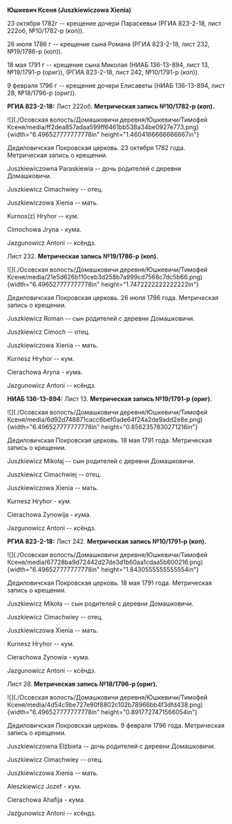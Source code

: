 **Юшкевич Ксеня (Juszkiewiczowa Xienia)**

23 октября 1782г -- крещение дочери Параскевьи (РГИА 823-2-18, лист
222об, №10/1782-р (коп)).

26 июля 1786 г -- крещение сына Романа (РГИА 823-2-18, лист 232,
№19/1786-р (коп)).

18 мая 1791 г -- крещение сына Миколая (НИАБ 136-13-894, лист 13,
№19/1791-р (ориг)), (РГИА 823-2-18, лист 242, №10/1791-р (коп)).

9 февраля 1796 г -- крещение дочери Елисаветы (НИАБ 136-13-894, лист 28,
№18/1796-р (ориг)).

**РГИА 823-2-18:** Лист 222об. **Метрическая запись №10/1782-р (коп).**

![](./Осовская волость/Домашковичи деревня/Юшкевичи/Тимофей Ксеня/media/ff2dea857adaa599ff6461bb538a34be0927e773.png){width="6.496527777777778in"
height="1.4604166666666667in"}

Дедиловичская Покровская церковь. 23 октября 1782 года. Метрическая
запись о крещении.

Juszkiewiczowna Paraskiewia -- дочь родителей с деревни Домашковичи.

Juszkiewicz Cimachwiey -- отец.

Juszkiewiczowa Xienia -- мать.

Kurnos(z) Hryhor -- кум.

Cimochowa Jryna - кума.

Jazgunowicz Antoni -- ксёндз.

Лист 232. **Метрическая запись №19/1786-р (коп).**

![](./Осовская волость/Домашковичи деревня/Юшкевичи/Тимофей Ксеня/media/21e5d626b110ceb3d258b7a999cd7568c7dc5b66.png){width="6.496527777777778in"
height="1.7472222222222222in"}

Дедиловичская Покровская церковь. 26 июля 1786 года. Метрическая запись
о крещении.

Juszkiewicz Roman -- сын родителей с деревни Домашковичи.

Juszkiewicz Cimoch -- отец.

Juszkiewiczowa Xienia -- мать.

Kurnesz Hryhor -- кум.

Cierachowa Aryna - кума.

Jazgunowicz Antoni -- ксёндз.

**НИАБ 136-13-894:** Лист 13. **Метрическая запись №19/1791-р (ориг).**

![](./Осовская волость/Домашковичи деревня/Юшкевичи/Тимофей Ксеня/media/6d92d748871cacc6bef0ade64f24a2de9add2e8e.png){width="6.496527777777778in"
height="0.8562357830271216in"}

Дедиловичская Покровская церковь. 18 мая 1791 года. Метрическая запись о
крещении.

Juszkiewicz Mikołaj -- сын родителей с деревни Домашковичи.

Juszkiewicz Cimachwiej -- отец.

Juszkiewiczowa Xienia -- мать.

Kurnesz Hryhor - кум.

Cierachowa Zynowija - кума.

Jazgunowicz Antoni -- ксёндз.

**РГИА 823-2-18:** Лист 242. **Метрическая запись №10/1791-р (коп).**

![](./Осовская волость/Домашковичи деревня/Юшкевичи/Тимофей Ксеня/media/67728ba9d72442d27de3d1b60aa1cdaa5b600216.png){width="6.496527777777778in"
height="1.8430555555555554in"}

Дедиловичская Покровская церковь. 18 мая 1791 года. Метрическая запись о
крещении.

Juszkiewicz Mikoła -- сын родителей с деревни Домашковичи.

Juszkiewicz Cimachwiey -- отец.

Juszkiewiczowa Xienia -- мать.

Kurnesz Hryhor -- кум.

Cierachowa Zynowia - кума.

Jazgunowicz Antoni -- ксёндз.

Лист 28. **Метрическая запись №18/1796-р (ориг).**

![](./Осовская волость/Домашковичи деревня/Юшкевичи/Тимофей Ксеня/media/4d54c9be727e90f8802c102b78966bb4f3dfd438.png){width="6.496527777777778in"
height="0.8917727471566054in"}

Дедиловичская Покровская церковь. 9 февраля 1796 года. Метрическая
запись о крещении.

Juszkiewiczowna Elżbieta -- дочь родителей с деревни Домашковичи.

Juszkiewicz Cimachwiey -- отец.

Juszkiewiczowa Xienia -- мать.

Aleszkiewicz Jozef - кум.

Cierachowa Ahafija - кума.

Jazgunowicz Antoni -- ксёндз.
